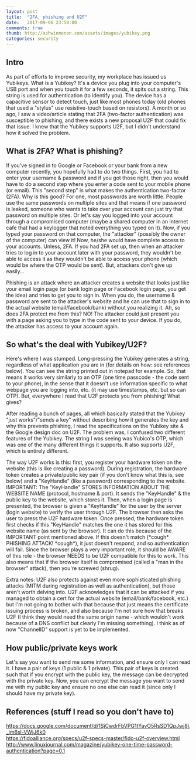 ```yaml
---
layout: post
title:  "2FA, phishing and U2F"
date:   2017-09-06 23:50:00
comments: true
thumb: http://ashwinmenon.com/assets/images/yubikey.png
categories: security 
---
```


## Intro
As part of efforts to improve security, my workplace has issued us Yubikeys. What is a Yubikey? It's a device you plug into your computer's USB port and when you touch it for a few seconds, it spits out a string. This string is used for authentication (to identify you). The device has a capacitive sensor to detect touch, just like most phones today (old phones that used a "stylus" use resistive-touch based on resistors). A month or so ago, I saw a video/article stating that 2FA (two-factor authentication) was susceptible to phishing, and there exists a new proposal U2F that could fix that issue. I knew that the Yubikey supports U2F, but I didn't understand how it solved the problem.

## What is 2FA? What is phishing?
If you've signed in to Google or Facebook or your bank from a new computer recently, you hopefully had to do two things. First, you had to enter your username & password and if you got those right, then you would have to do a second step where you enter a code sent to your mobile phone (or email). This "second step" is what makes the authentication two-factor (2FA). Why is this good? For one, most passwords are worth little. People use the same passwords on multiple sites and that means if one password is leaked, someone who wants to take over your account can just try that password on multiple sites. Or let's say you logged into your account through a compromised computer (maybe a shared computer in an internet cafe that had a keylogger that noted everything you typed on it). Now, if you typed your password on that computer, the "attacker" (possibly the owner of the computer) can view it! Now, he/she would have complete access to your accounts. Unless, 2FA. If you had 2FA set up, then when an attacker tries to log in to your account later with your password, they wouldn't be able to access it as they wouldn't be able to access your phone (which would be where the OTP would be sent). But, attackers don't give up easily...

Phishing is an attack where an attacker creates a website that looks just like your email login page (or bank login page or Facebook login page, you get the idea) and tries to get you to sign in. When you do, the username & password are sent to the attacker's website and he can use that to sign in to the actual website (email/facebook/bank) without you realizing it. Ah, so does 2FA protect me from this? NO! The attacker could just present you with a page asking you to type in the code sent to your device. If you do, the attacker has access to your account again.

## So what's the deal with Yubikey/U2F?
Here's where I was stumped. Long-pressing the Yubikey generates a string, regardless of what application you are in (for details on how: see references below). You can see the string printed out in notepad for example. So, that means it works very similarly to an OTP (one time passcode - the code sent to your phone), in the sense that it doesn't use information specific to what webpage you are logging into, etc. (it may use timestamps, etc. but so can OTP). But, everywhere I read that U2F protects you from phishing! What gives?

After reading a bunch of pages, all which basically stated that the Yubikey "just works"/"sends a key" without describing how it generates the key and why this prevents phishing, I read the specifications on the Yubikey site & the Google design doc on U2F. The problem was, I confused two different features of the Yubikey. The string I was seeing was Yubico's OTP, which was one of the many different things it supports. It also supports U2F, which is entirely different.

The way U2F works is this: first, you register your hardware token on the website (this is like creating a password). During registration, the hardware token creates a private/public key pair (if you don't know what this is, see below) and a "KeyHandle" (like a password) corresponding to the website. IMPORTANT: The "KeyHandle" STORES INFORMATION ABOUT THE WEBSITE NAME (protocol, hostname & port). It sends the "KeyHandle" & the public key to the website, which stores it. Then, when a login page is presented, the browser is given a "KeyHandle" for the user by the server (login website) to verify the user through U2F. The browser then asks the user to press the U2F hardware token. Once pressed, the hardware token first checks if this "KeyHandle" matches the one it has stored for this website name (as sent by the browser). It can do this because of the IMPORTANT point mentioned above. If this doesn't match (\*cough\* PHISHING ATTACK! \*cough\*), it just doesn't respond, and so authentication will fail. Since the browser plays a very important role, it should be AWARE of this role - the browser NEEDS to be U2F compatible for this to work. This also means that if the browser itself is compromised (called a "man in the browser" attack), then you're screwed (shrug).

Extra notes: U2F also protects against even more sophisticated phishing attacks (MITM during registration as well as authentication), but those aren't worth delving into. U2F acknowledges that it can be attacked if you managed to obtain a cert for the actual website (email/bank/facebook, etc.) but I'm not going to bother with that because that just means the certificate issuing process is broken, and also because I'm not sure how that breaks U2F (I think they would need the same origin name - which wouldn't work because of a DNS conflict but clearly I'm missing something). I think as of now "ChannelID" support is yet to be implemented.

## How public/private keys work
Let's say you want to send me some information, and ensure only I can read it. I have a pair of keys (1 public & 1 private). This pair of keys is created such that if you encrypt with the public key, the message can be decrypted with the private key. Now, you can encrypt the message you want to send me with my public key and ensure no one else can read it (since only I should have my private key).

## References (stuff I read so you don't have to)
https://docs.google.com/document/d/1SjCwdrFbVPG1tYavO5RsSD1QpJwj8\_im6sl-VWjJ6k0  
https://fidoalliance.org/specs/u2f-specs-master/fido-u2f-overview.html  
http://www.linuxjournal.com/magazine/yubikey-one-time-password-authentication?page=0,1
